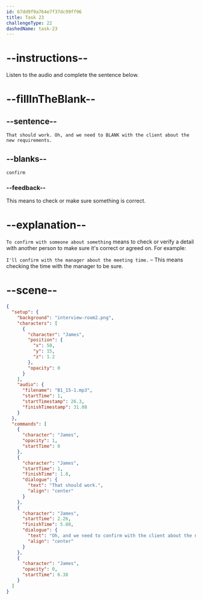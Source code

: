 ```yaml
---
id: 67dd9f9a764e7f37dc99ff96
title: Task 23
challengeType: 22
dashedName: task-23
---
```


<!-- (Audio) James: That should work. Oh, and we need to confirm with the client about the new requirements. -->

# --instructions--

Listen to the audio and complete the sentence below.

# --fillInTheBlank--

## --sentence--

`That should work. Oh, and we need to BLANK with the client about the new requirements.`

## --blanks--

`confirm`

### --feedback--

This means to check or make sure something is correct.

# --explanation--

`To confirm with someone about something` means to check or verify a detail with another person to make sure it's correct or agreed on. For example:

`I'll confirm with the manager about the meeting time.` – This means checking the time with the manager to be sure.

# --scene--

```json
{
  "setup": {
    "background": "interview-room2.png",
    "characters": [
      {
        "character": "James",
        "position": {
          "x": 50,
          "y": 15,
          "z": 1.2
        },
        "opacity": 0
      }
    ],
    "audio": {
      "filename": "B1_15-1.mp3",
      "startTime": 1,
      "startTimestamp": 26.3,
      "finishTimestamp": 31.08
    }
  },
  "commands": [
    {
      "character": "James",
      "opacity": 1,
      "startTime": 0
    },
    {
      "character": "James",
      "startTime": 1,
      "finishTime": 1.8,
      "dialogue": {
        "text": "That should work.",
        "align": "center"
      }
    },
    {
      "character": "James",
      "startTime": 2.26,
      "finishTime": 5.88,
      "dialogue": {
        "text": "Oh, and we need to confirm with the client about the new requirements.",
        "align": "center"
      }
    },
    {
      "character": "James",
      "opacity": 0,
      "startTime": 6.38
    }
  ]
}
```
